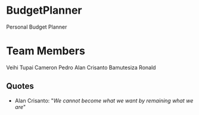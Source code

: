 # BudgetPlanner
Personal Budget Planner

# Team Members
Veihi Tupai
Cameron Pedro
Alan Crisanto
Bamutesiza Ronald

## Quotes

- Alan Crisanto: "*We cannot become what we want by remaining what we are*"